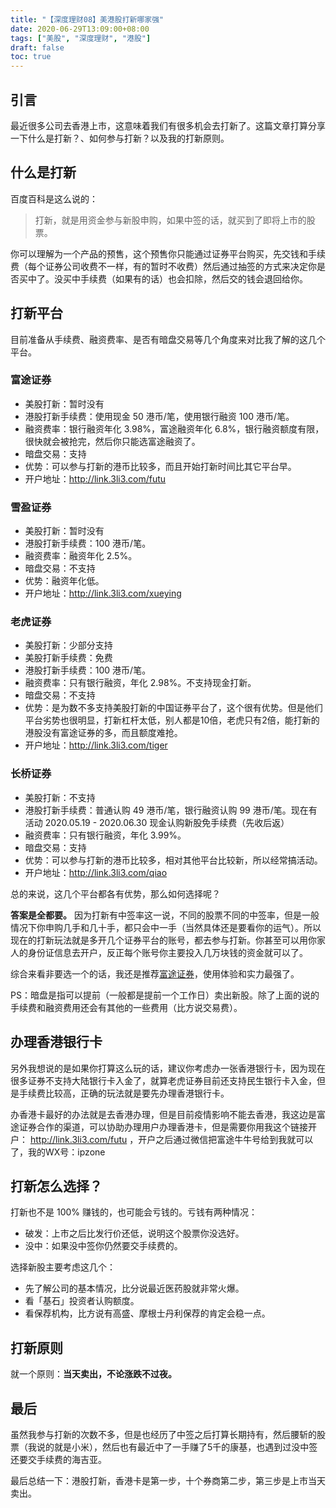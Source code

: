 ```yaml
---
title: "【深度理财08】美港股打新哪家强"
date: 2020-06-29T13:09:00+08:00
tags: ["美股", "深度理财", "港股"] 
draft: false
toc: true
---
```


## 引言

最近很多公司去香港上市，这意味着我们有很多机会去打新了。这篇文章打算分享一下什么是打新？、如何参与打新？以及我的打新原则。

## 什么是打新

百度百科是这么说的：

> 打新，就是用资金参与新股申购，如果中签的话，就买到了即将上市的股票。

你可以理解为一个产品的预售，这个预售你只能通过证券平台购买，先交钱和手续费（每个证券公司收费不一样，有的暂时不收费）然后通过抽签的方式来决定你是否买中了。没买中手续费（如果有的话）也会扣除，然后交的钱会退回给你。

<!--more-->

## 打新平台

目前准备从手续费、融资费率、是否有暗盘交易等几个角度来对比我了解的这几个平台。

### 富途证券

- 美股打新：暂时没有
- 港股打新手续费：使用现金 50 港币/笔，使用银行融资 100 港币/笔。
- 融资费率：银行融资年化 3.98%，富途融资年化 6.8%，银行融资额度有限，很快就会被抢完，然后你只能选富途融资了。
- 暗盘交易：支持
- 优势：可以参与打新的港币比较多，而且开始打新时间比其它平台早。
- 开户地址：<http://link.3li3.com/futu>

### 雪盈证券

- 美股打新：暂时没有
- 港股打新手续费：100 港币/笔。
- 融资费率：融资年化 2.5%。
- 暗盘交易：不支持
- 优势：融资年化低。
- 开户地址：<http://link.3li3.com/xueying>

### 老虎证券

- 美股打新：少部分支持
- 美股打新手续费：免费
- 港股打新手续费：100 港币/笔。
- 融资费率：只有银行融资，年化 2.98%。不支持现金打新。
- 暗盘交易：不支持
- 优势：是为数不多支持美股打新的中国证券平台了，这个很有优势。但是他们平台劣势也很明显，打新杠杆太低，别人都是10倍，老虎只有2倍，能打新的港股没有富途证券的多，而且额度难抢。
- 开户地址：<http://link.3li3.com/tiger>

### 长桥证券

- 美股打新：不支持
- 港股打新手续费：普通认购 49 港币/笔，银行融资认购 99 港币/笔。现在有活动 2020.05.19 - 2020.06.30 现金认购新股免手续费（先收后返）
- 融资费率：只有银行融资，年化 3.99%。
- 暗盘交易：支持
- 优势：可以参与打新的港币比较多，相对其他平台比较新，所以经常搞活动。
- 开户地址：<http://link.3li3.com/qiao>

总的来说，这几个平台都各有优势，那么如何选择呢？

**答案是全都要。** 因为打新有中签率这一说，不同的股票不同的中签率，但是一般情况下你申购几手和几十手，都只会中一手（当然具体还是要看你的运气）。所以现在的打新玩法就是多开几个证券平台的账号，都去参与打新。你甚至可以用你家人的身份证信息去开户，反正每个账号你主要投入几万块钱的资金就可以了。

综合来看非要选一个的话，我还是推荐[富途证券](http://link.3li3.com/futu)，使用体验和实力最强了。

PS：暗盘是指可以提前（一般都是提前一个工作日）卖出新股。除了上面的说的手续费和融资费用还会有其他的一些费用（比方说交易费）。

## 办理香港银行卡

另外我想说的是如果你打算这么玩的话，建议你考虑办一张香港银行卡，因为现在很多证券不支持大陆银行卡入金了，就算老虎证券目前还支持民生银行卡入金，但是手续费比较高，正确的玩法就是要先办理香港银行卡。

办香港卡最好的办法就是去香港办理，但是目前疫情影响不能去香港，我这边是富途证券合作的渠道，可以协助办理用户办理香港卡，但是需要你用我这个链接开户： <http://link.3li3.com/futu> ，开户之后通过微信把富途牛牛号给到我就可以了，我的WX号：ipzone

## 打新怎么选择？

打新也不是 100% 赚钱的，也可能会亏钱的。亏钱有两种情况：

- 破发：上市之后比发行价还低，说明这个股票你没选好。
- 没中：如果没中签你仍然要交手续费的。

选择新股主要考虑这几个：

- 先了解公司的基本情况，比分说最近医药股就非常火爆。
- 看「基石」投资者认购额度。
- 看保荐机构，比方说有高盛、摩根士丹利保荐的肯定会稳一点。

## 打新原则

就一个原则：**当天卖出，不论涨跌不过夜。**

## 最后

虽然我参与打新的次数不多，但是也经历了中签之后打算长期持有，然后腰斩的股票（我说的就是小米），然后也有最近中了一手赚了5千的康基，也遇到过没中签还要交手续费的海吉亚。

最后总结一下：港股打新，香港卡是第一步，十个券商第二步，第三步是上市当天卖出。​